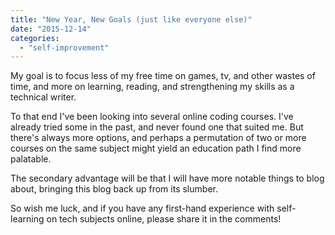 ```yaml
---
title: "New Year, New Goals (just like everyone else)"
date: "2015-12-14"
categories: 
  - "self-improvement"
---
```


My goal is to focus less of my free time on games, tv, and other wastes of time, and more on learning, reading, and strengthening my skills as a technical writer.

To that end I've been looking into several online coding courses. I've already tried some in the past, and never found one that suited me. But there's always more options, and perhaps a permutation of two or more courses on the same subject might yield an education path I find more palatable.

The secondary advantage will be that I will have more notable things to blog about, bringing this blog back up from its slumber.

So wish me luck, and if you have any first-hand experience with self-learning on tech subjects online, please share it in the comments!
